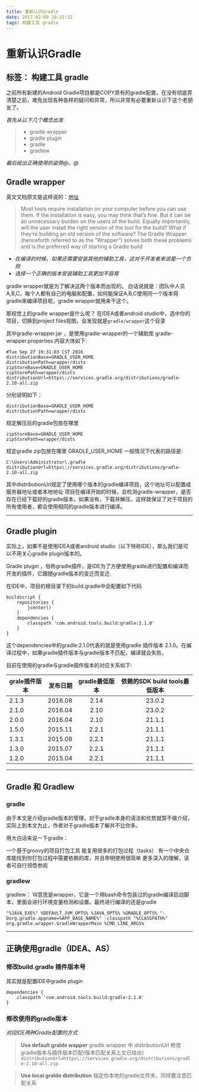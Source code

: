 ```yaml
---
title: 重新认识Gradle
date: 2017-02-09 20:32:32
tags: 构建工具 gradle 
---
```


# 重新认识Gradle
标签： 构建工具 gradle 
------

之前所有新建的Android Gradle项目都是COPY原有的gradle配置，在没有彻底弄清楚之前，难免出现各种各样的疑问和异常，所以非常有必要重新认识下这个老朋友了。

*首先从以下几个概念出发*
> * gradle wrapper
> * gradle plugin
> * gradle
> * gradlew

*最后给出正确使用的姿势@。@*

## Gradle wrapper

英文文档原文是这样说的：[地址](https://docs.gradle.org/current/userguide/gradle_wrapper.html)
>Most tools require installation on your computer before you can use them. If the installation is easy, you may think that’s fine. But it can be an unnecessary burden on the users of the build. Equally importantly, will the user install the right version of the tool for the build? What if they’re building an old version of the software?
The Gradle Wrapper (henceforth referred to as the “Wrapper”) solves both these problems and is the preferred way of starting a Gradle build

* *在编译的时候，如果还需要安装其他的辅助工具，这对于开发者来说是一个负担*
* *选择一个正确的版本安装辅助工具更加不容易*

gradle wrapper就是为了解决这两个版本而出现的。
白话说就是：团队中人员A,B,C，每个人都有自己的电脑和配置，如何能保证A,B,C使用同一个版本得gradle来编译项目呢，gradle wrapper就用来干这个。

那视觉上的gradle wrapper是什么呢？
在IDEA或者android studio中，选中你的项目，切换到project files视图，会发现就是`gradle/wrapper`这个目录

其中gradle-wrapper.jar ，是使用gradle-wrapper的一个辅助库
gradle-wrapper.properties 内容大体如下:
```
#Tue Sep 27 19:31:03 CST 2016
distributionBase=GRADLE_USER_HOME
distributionPath=wrapper/dists
zipStoreBase=GRADLE_USER_HOME
zipStorePath=wrapper/dists
distributionUrl=https\://services.gradle.org/distributions/gradle-2.10-all.zip
```

分别说明如下：

```
distributionBase=GRADLE_USER_HOME
distributionPath=wrapper/dists
```
规定解压后的gradle包放在哪里

```
zipStoreBase=GRADLE_USER_HOME
zipStorePath=wrapper/dists
```
规定gradle zip包放在哪里
GRADLE_USER_HOME 一般情况下代表的路径是:
```
C:\Users\Administrator\.gradle
distributionUrl=https\://services.gradle.org/distributions/gradle-2.10-all.zip
```
其中distributionUrl规定了使用哪个版本的gradle编译项目，这个地址可以配置成服务器地址或者本地地址
项目在编译开始的时候，会检测gradle-wrapper，是否存在已经下载好的gradle版本，如果没有，下载并解压，这样就保证了对于项目的所有使用者，都会使用相同的gradle版本进行编译。

------

## Gradle plugin

实际上，如果不是使用IDEA或者android studio（以下特称IDE），那么我们是可以不用关心gradle plugin版本的。

Gradle plugin ，俗称gradle插件，是IDE为了方便使用gradle进行配置和编译而开发的插件，它跟随gradle版本的变迁而变迁.

在IDE中，项目的根目录下的build.gradle中会配置如下代码
```
buildscript {
    repositories {
        jcenter()
    }
    dependencies {
        classpath 'com.android.tools.build:gradle:2.1.0'
    }
}
```
这个dependencies中的gradle:2.1.0代表的就是使用gradle 插件版本 2.1.0。在编译过程中，如果gradle插件版本与gradle版本不匹配，编译就会失败。

目前在使用的gradle与gradle插件版本的对应关系如下:

| grale插件版本| 发布日期 | gradle最低版本 | 依赖的SDK build tools最低版本 |
| -------- | -----: | :----:  | :----: |
| 2.1.3 | 2016.08 | 2.14 | 23.0.2 |
| 2.1.0 | 2016.04 | 2.10 | 23.0.2 |
| 2.0.0 | 2016.04 | 2.10 | 21.1.1 |
| 1.5.0 | 2015.11 | 2.2.1 | 21.1.1 |
| 1.3.1 | 2015.08 | 2.2.1 | 21.1.1 |
| 1.3.0 | 2015.07 | 2.2.1 | 21.1.1 |
| 1.2.0 | 2015.04 | 2.2.1 | 21.1.1 |


------

## Gradle 和 Gradlew
### gradle

由于本文是介绍gradle版本的管理，对于gradle本身的语法和优势就暂不做介绍，实际上到本文为止，作者对于gradle版本了解并不比你多。

用大白话来说一下gradle：

一个基于groovy的项目打包工具
能复用很多的打包过程（tasks）
有一个中央仓库能找到你打包过程中需要依赖的库，并且申明使用很简单
更多深入的理解，读者可自行领悟参阅

### gradlew

gradlew： W意思是wrapper，它是一个用bash命令包装过的gradle编译启动脚本，里面会进行环境变量检测和设置。最终进行编译的还是gradle
```
"%JAVA_EXE%" %DEFAULT_JVM_OPTS% %JAVA_OPTS% %GRADLE_OPTS% "-Dorg.gradle.appname=%APP_BASE_NAME%" -classpath "%CLASSPATH%" org.gradle.wrapper.GradleWrapperMain %CMD_LINE_ARGS%
```
------

## 正确使用gradle（IDEA、AS）
### 修改build.gradle 插件版本号
其实就是配置IDE中gradle plugin
```
dependencies {
    classpath 'com.android.tools.build:gradle:2.1.0'
}
```
### 修改使用的gradle版本
*对应IDE两种Gradle配置的方式*
> **Use default gralde wapper** 
gradle wrapper 中 distributionUrl 修改 gradle版本与插件版本匹配(版本匹配关系上文已给出)
```distributionUrl=https\://services.gradle.org/distributions/gradle-2.10-all.zip```

> **Use local gralde distribution** 
指定你本地的gradle文件夹，同样要注意匹配关系

[1]: http://hucaihua.cn/2016/09/27/Gradle_upgrade/
